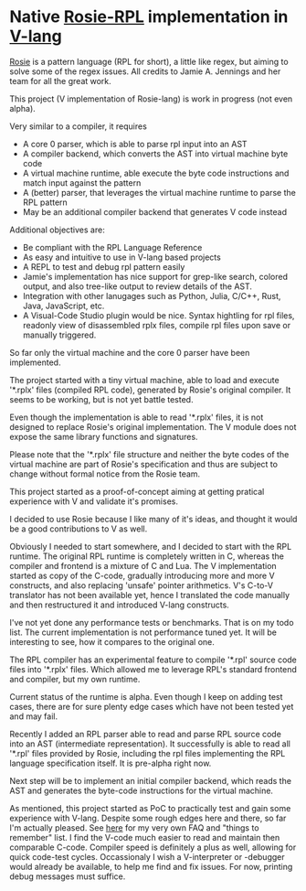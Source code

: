 # Native [Rosie-RPL](https://rosie-lang.org/) implementation in [V-lang](https://vlang.io)

[Rosie](https://rosie-lang.org/) is a pattern language (RPL for short), a little like
regex, but aiming to solve some of the regex issues. All credits to Jamie A. Jennings
and her team for all the great work.

This project (V implementation of Rosie-lang) is work in progress (not even alpha).

Very similar to a compiler, it requires
- A core 0 parser, which is able to parse rpl input into an AST
- A compiler backend, which converts the AST into virtual machine byte code
- A virtual machine runtime, able execute the byte code instructions and match input against the pattern
- A (better) parser, that leverages the virtual machine runtime to parse the RPL pattern
- May be an additional compiler backend that generates V code instead

Additional objectives are:
- Be compliant with the RPL Language Reference
- As easy and intuitive to use in V-lang based projects
- A REPL to test and debug rpl pattern easily
- Jamie's implementation has nice support for grep-like search, colored output, and also tree-like output
  to review details of the AST.
- Integration with other lanugages such as Python, Julia, C/C++, Rust, Java, JavaScript, etc.
- A Visual-Code Studio plugin would be nice. Syntax hightling for rpl files, readonly view of
  disassembled rplx files, compile rpl files upon save or manually triggered.

So far only the virtual machine and the core 0 parser have been implemented.

The project started with a tiny virtual machine, able to load and execute '\*.rplx' files
(compiled RPL code), generated by Rosie's original compiler. It seems to be working,
but is not yet battle tested.

Even though the implementation is able to read '\*.rplx' files, it is not designed to replace
Rosie's original implementation. The V module does not expose the same library
functions and signatures.

Please note that the '\*.rplx' file structure and neither the byte codes of the virtual
machine are part of Rosie's specification and thus are subject to change without
formal notice from the Rosie team.

This project started as a proof-of-concept aiming at getting pratical experience with V and validate it's promises.

I decided to use Rosie because I like many of it's ideas, and thought it would be a good contributions to V as well.

Obviously I needed to start somewhere, and I decided to start with the RPL runtime. The original RPL runtime is completely written in C, whereas the compiler and frontend is a mixture of C and Lua. The V implementation started as copy of the C-code, gradually introducing more and more V constructs, and also replacing 'unsafe' pointer arithmetics. V's C-to-V translator
has not been available yet, hence I translated the code manually and then restructured it and introduced V-lang constructs.

I've not yet done any performance tests or benchmarks. That is on my todo list. The current implementation is not performance tuned yet. It will be interesting to see, how it compares to the original one.

The RPL compiler has an experimental feature to compile '\*.rpl' source code files into '*.rplx' files. Which allowed me to leverage RPL's standard frontend and compiler, but my own runtime.

Current status of the runtime is alpha. Even though I keep on adding test cases, there are for sure plenty edge cases which have not been tested yet and may fail.

Recently I added an RPL parser able to read and parse RPL source code into an AST (intermediate representation). It
successfully is able to read all '\*.rpl' files provided by Rosie, including the rpl files implementing the RPL language
specification itself. It is pre-alpha right now.

Next step will be to implement an initial compiler backend, which reads the AST and generates the byte-code instructions for
the virtual machine.

As mentioned, this project started as PoC to practically test and gain some experience with V-lang. Despite some rough edges
here and there, so far I'm actually pleased. See [here](https://github.com/jdonnerstag/vlang-lessons-learnt/wiki) for my very own FAQ and "things to remember" list. I find the V-code much easier to read and maintain then comparable C-code. Compiler
speed is definitely a plus as well, allowing for quick code-test cycles. Occassionaly I wish a V-interpreter or -debugger
would already be available, to help me find and fix issues. For now, printing debug messages must suffice.
